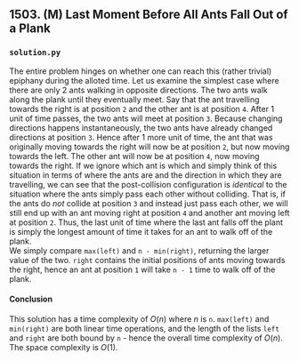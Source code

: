 ## 1503. (M) Last Moment Before All Ants Fall Out of a Plank

### `solution.py`
The entire problem hinges on whether one can reach this (rather trivial) epiphany during the alloted time. Let us examine the simplest case where there are only 2 ants walking in opposite directions. The two ants walk along the plank until they eventually meet. Say that the ant travelling towards the right is at position `2` and the other ant is at position `4`. After 1 unit of time passes, the two ants will meet at position `3`. Because changing directions happens instantaneously, the two ants have already changed directions at position `3`. Hence after 1 more unit of time, the ant that was originally moving towards the right will now be at position `2`, but now moving towards the left. The other ant will now be at position `4`, now moving towards the right. If we ignore which ant is which and simply think of this situation in terms of where the ants are and the direction in which they are travelling, we can see that the post-collision configuration is *identical* to the situation where the ants simply pass each other without colliding. That is, if the ants do *not* collide at position `3` and instead just pass each other, we will still end up with an ant moving right at position `4` and another ant moving left at position `2`. Thus, the last unit of time where the last ant falls off the plant is simply the longest amount of time it takes for an ant to walk off of the plank.  
We simply compare `max(left)` and `n - min(right)`, returning the larger value of the two. `right` contains the initial positions of ants moving towards the right, hence an ant at position `1` will take `n - 1` time to walk off of the plank.  

#### Conclusion
This solution has a time complexity of $O(n)$ where $n$ is `n`. `max(left)` and `min(right)` are both linear time operations, and the length of the lists `left` and `right` are both bound by `n` - hence the overall time complexity of $O(n)$. The space complexity is $O(1)$.  
  

